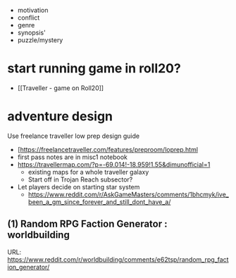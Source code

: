 * motivation
* conflict
* genre
* synopsis'
* puzzle/mystery
# start running game in roll20?
* [[Traveller - game on Roll20]]
# adventure design
Use freelance traveller low prep design guide
* [https://freelancetraveller.com/features/preproom/loprep.html
* first pass notes are in misc1 notebook
* https://travellermap.com/?p=-69.014!-18.959!1.55&dimunofficial=1
	* existing maps for a whole traveller galaxy
	* Start off in Trojan Reach subsector?
* Let players decide on starting star system
  * https://www.reddit.com/r/AskGameMasters/comments/1bhcmyk/ive_been_a_gm_since_forever_and_still_dont_have_a/
## (1) Random RPG Faction Generator : worldbuilding
URL: https://www.reddit.com/r/worldbuilding/comments/e62tsp/random_rpg_faction_generator/
